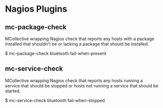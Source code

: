 Nagios Plugins
=============

mc-package-check
-------------
MCollective wrapping Nagios check that reports any hosts with a package
installed that shouldn't be or lacking a package that should be
installed.

$ mc-package-check bluetooth fail-when-present

mc-service-check
-------------
MCollective wrapping Nagios check that reports any hosts running a
service that should be stopped or hosts not running a service that
should be started.

$ mc-service-check bluetooth fail-when-stopped
